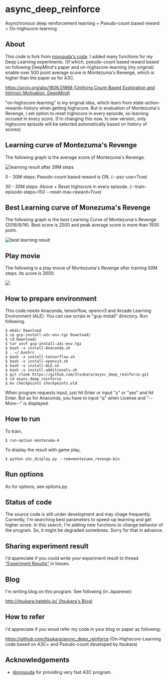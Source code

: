 # async_deep_reinforce

Asynchronous deep reinforcement learning + Pseudo-count based reward + On-highscore-learning

## About

This code is fork from [miyosuda's code](https://github.com/miyosuda/async_deep_reinforce). I added many functions for my Deep Learning experiments. Of which, pseudo-count based reward based on following DeepMind's paper and on-highscore-learning (my original) enable over 500 point average score in Montezuma's Revenge, which is higher than the paper as for A3C.
 
[https://arxiv.org/abs/1606.01868 (Unifying Count-Based Exploration and Intrinsic Motivation, DeepMind)](https://arxiv.org/abs/1606.01868)

"on-highscore-learning" is my original idea, which learn from state-action-rewards-history when getting highscore. But in evaluation of Montezuma's Revenge, I set option to reset highscore in every episode, so learning occured in every score. (I'm changing this now. In new version, only highscore episode will be selected automatically based on history of scores) 

## Learning curve of Montezuma's Revenge

The following graph is the average score of Montezuma's Revenge.

![learning result after 39M steps](https://github.com/Itsukara/async_deep_reinforce/blob/master/learning-curves/montezuma-psc-39M.png)

0 - 30M steps: Pseudo-count based reward is ON. (--psc-use=True)

30 - 30M steps: Above + Reset highscore in every episode. (--train-episode-steps=150 --reset-max-reward=True)

## Best Learning curve of Monezuma's Revenge

The following graph is the best Learning Curve of Montezuma's Revenge (2016/9/16). Best score is 2500 and peak average score is more than 1500 point. 
 
![best learning result](https://cdn-ak.f.st-hatena.com/images/fotolife/I/Itsukara/20160916/20160916141555.png)

## Play movie

The following is a play movie of Montezuma's Revenge after training 50M steps. Its score is 2600.

[![](http://img.youtube.com/vi/tts3wOPnKQE/0.jpg)](https://www.youtube.com/watch?v=tts3wOPnKQE)

## How to prepare environment

This code needs Anaconda, tensorflow, opencv3 and Arcade Learning Environment (ALE). You can use scrips in "gcp-install" directory. Run following.
 
    $ mkdir Download
    $ cp gcp-install-a3c-env.tgz Download/
    $ cd Download/
    $ tar zxvf gcp-install-a3c-env.tgz
    $ bash -x install-Anaconda.sh
    $ . ~/.bashrc
    $ bash -x install-tensorflow.sh
    $ bash -x install-opencv3.sh
    $ bash -x install-ALE.sh
    $ bash -x install-additionals.sh
    $ git clone https://github.com/Itsukara/async_deep_reinforce.git
    $ cd async_deep_reinforce
    $ mv checkpoints checkpoints.old

When program requests input, just hit Enter or input "y" or "yes" and hit Enter. But as for Anaconda, you have to input "q" when License and "--More--" is displayed.

## How to run

To train,

    $ run-option montezuma-4

To display the result with game play,

    $ python a3c_display.py --rom=montezuma_revenge.bin

## Run options

As for options, see options.py.

## Status of code

The source code is still under development and may chage frequently. Currently, I'm searching best parameters to speed-up learning and get higher score. In this search, I'm adding new functions to change behavior of the program. So, it might be degraded sometimes. Sorry for that in advance.

## Sharing experiment result

I'd appreciate if you could write your experiment result to thread ["Experiment Results"](https://github.com/Itsukara/async_deep_reinforce/issues/3) in Issues. 

## Blog

I'm writing blog on this program. See following (in Japanese):

[http://itsukara.hateblo.jp/ (Itsukara's Blog)](http://itsukara.hateblo.jp/)

## How to refer

I'd appreciate if you woud refer my code in your blog or paper as following:

https://github.com/Itsukara/async_deep_reinforce (On-Highscore-Learning code based on A3C+ and Pseudo-count developed by Itsukara) 

## Acknowledgements

- [@miosuda](https://github.com/miyosuda/async_deep_reinforce) for providing very fast A3C program.

